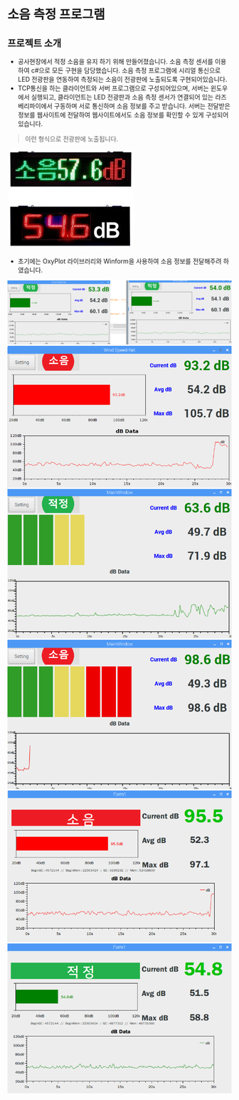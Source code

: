 # 소음 측정 프로그램
## 프로젝트 소개
- 공사현장에서 적정 소음을 유지 하기 위해 만들어졌습니다. 소음 측정 센서를 이용하여 c#으로 모든 구현을 담당했습니다. 소음 측정 프로그램에 시리얼 통신으로 LED 전광판을 연동하여 측정되는 소음이 전광판에 노출되도록 구현되어있습니다.
- TCP통신을 하는 클라이언트와 서버 프로그램으로 구성되어있으며, 서버는 윈도우에서 실행되고, 클라이언트는 LED 전광판과 소음 측정 센서가 연결되어 있는 라즈베리파이에서 구동하며 서로 통신하며 소음 정보를 주고 받습니다. 서버는 전달받은 정보를 웹사이트에 전달하여 웹사이트에서도 소음 정보를 확인할 수 있게 구성되어 있습니다.

> 이런 형식으로 전광판에 노출됩니다.

<img src="./Image/예시.JPG"></img>

- 초기에는 OxyPlot 라이브러리와 Winform을 사용하여 소음 정보를 전달해주려 하였습니다.

<img src="./Image/1-1.PNG"></img>
<img src="./Image/1-2.PNG"></img>
<img src="./Image/2-1.PNG"></img>
<img src="./Image/2-2.PNG"></img>
<img src="./Image/3-1.PNG"></img>
<img src="./Image/3-2.PNG"></img>
